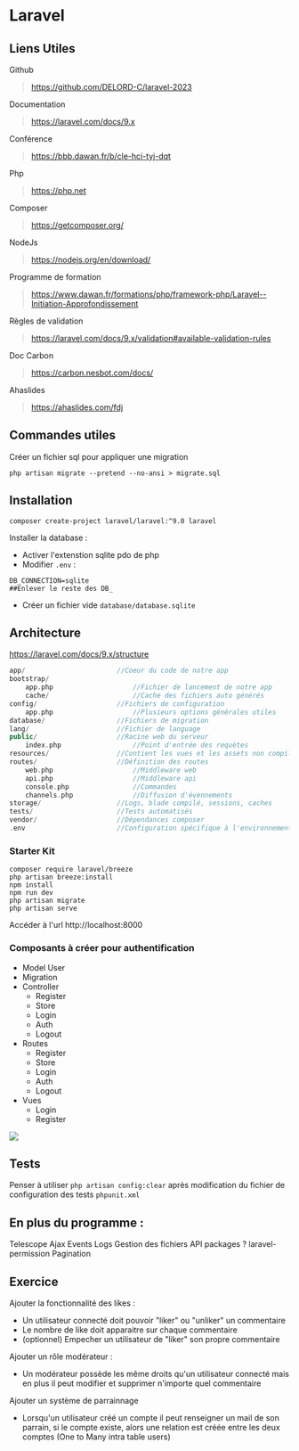 # Laravel

## Liens Utiles

Github
> https://github.com/DELORD-C/laravel-2023

Documentation
> https://laravel.com/docs/9.x

Conférence
> https://bbb.dawan.fr/b/cle-hci-tyj-dqt

Php
> https://php.net

Composer
> https://getcomposer.org/

NodeJs
> https://nodejs.org/en/download/

Programme de formation
> https://www.dawan.fr/formations/php/framework-php/Laravel--Initiation-Approfondissement

Règles de validation
> https://laravel.com/docs/9.x/validation#available-validation-rules

Doc Carbon
> https://carbon.nesbot.com/docs/

Ahaslides
> https://ahaslides.com/fdj

## Commandes utiles
Créer un fichier sql pour appliquer une migration
```shell=
php artisan migrate --pretend --no-ansi > migrate.sql
```

## Installation

```shell=
composer create-project laravel/laravel:^9.0 laravel
```

Installer la database :

- Activer l'extenstion sqlite pdo de php
- Modifier `.env` :
```shell=
DB_CONNECTION=sqlite
##Enlever le reste des DB_
```
- Créer un fichier vide `database/database.sqlite`

## Architecture
https://laravel.com/docs/9.x/structure
```php
app/                       //Coeur du code de notre app
bootstrap/
    app.php                    //Fichier de lancement de notre app
    cache/                     //Cache des fichiers auto générés
config/                    //Fichiers de configuration
    app.php                    //Plusieurs options générales utiles
database/                  //Fichiers de migration
lang/                      //Fichier de language
public/                    //Racine web du serveur
    index.php                  //Point d'entrée des requètes
resources/                 //Contient les vues et les assets non compilés
routes/                    //Définition des routes
    web.php                    //Middleware web
    api.php                    //Middleware api
    console.php                //Commandes
    channels.php               //Diffusion d'évennements
storage/                   //Logs, blade compilé, sessions, caches
tests/                     //Tests automatisés
vendor/                    //Dépendances composer
.env                       //Configuration spécifique à l'environnement
```

### Starter Kit
```shell=
composer require laravel/breeze
php artisan breeze:install
npm install
npm run dev
php artisan migrate
php artisan serve
```

Accéder à l'url http://localhost:8000


### Composants à créer pour authentification

- Model User
- Migration
- Controller
    - Register
    - Store
    - Login
    - Auth
    - Logout
- Routes
    - Register
    - Store
    - Login
    - Auth
    - Logout
- Vues
    - Login
    - Register


<link href="https://cdn.jsdelivr.net/npm/bootstrap@5.3.0-alpha1/dist/css/bootstrap.min.css" rel="stylesheet" integrity="sha384-GLhlTQ8iRABdZLl6O3oVMWSktQOp6b7In1Zl3/Jr59b6EGGoI1aFkw7cmDA6j6gD" crossorigin="anonymous">

![](https://hedgedoc.dawan.fr/uploads/upload_0806898cea5565faad9f52eac3c1c4d0.png)

## Tests

Penser à utiliser `php artisan config:clear` après modification du fichier de configuration des tests `phpunit.xml`

## En plus du programme :

Telescope
Ajax
Events
Logs
Gestion des fichiers
API packages ?
laravel-permission
Pagination


## Exercice

Ajouter la fonctionnalité des likes :
- Un utilisateur connecté doit pouvoir "liker" ou "unliker" un commentaire
- Le nombre de like doit apparaitre sur chaque commentaire
- (optionnel) Empecher un utilisateur de "liker" son propre commentaire

Ajouter un rôle modérateur :
- Un modérateur possède les même droits qu'un utilisateur connecté mais en plus il peut modifier et supprimer n'importe quel commentaire

Ajouter un système de parrainnage
- Lorsqu'un utilisateur créé un compte il peut renseigner un mail de son parrain, si le compte existe, alors une relation est créée entre les deux comptes (One to Many intra table users)
